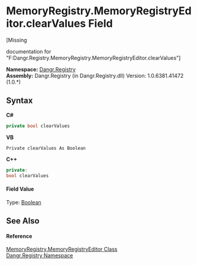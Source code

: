 # MemoryRegistry.MemoryRegistryEditor.clearValues Field
 

\[Missing <summary> documentation for "F:Dangr.Registry.MemoryRegistry.MemoryRegistryEditor.clearValues"\]

**Namespace:**&nbsp;<a href="N_Dangr_Registry">Dangr.Registry</a><br />**Assembly:**&nbsp;Dangr.Registry (in Dangr.Registry.dll) Version: 1.0.6381.41472 (1.0.*)

## Syntax

**C#**<br />
``` C#
private bool clearValues
```

**VB**<br />
``` VB
Private clearValues As Boolean
```

**C++**<br />
``` C++
private:
bool clearValues
```


#### Field Value
Type: <a href="http://msdn2.microsoft.com/en-us/library/a28wyd50" target="_blank">Boolean</a>

## See Also


#### Reference
<a href="T_Dangr_Registry_MemoryRegistry_MemoryRegistryEditor">MemoryRegistry.MemoryRegistryEditor Class</a><br /><a href="N_Dangr_Registry">Dangr.Registry Namespace</a><br />